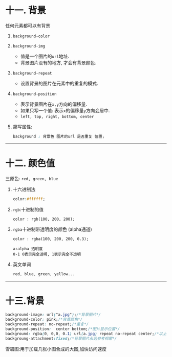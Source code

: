 # 十一. 背景

任何元素都可以有背景

1. `background-color` 

2. `background-img`

   - 值是一个图片的`url`地址.
   - 背景图片没有的地方, 才会有背景颜色.

3. `background-repeat`

   - 设置背景的图片在元素中的重复的模式.

4. `background-position`

   - 表示背景图片在`x,y`方向的偏移量.
   - 如果只写一个值: 表示`x`的偏移量`y`方向会居中.
   - `left, top, right, bottom, center`

5. 简写属性:

   ```css
   background : 背景色 图片的url 是否重复 位置;
   ```



---

# 十二. 颜色值

三原色:  `red, green, blue`

1. 十六进制法

    ```css
    color:#ffffff;
    ```
2. `rgb`:十进制的值

   ```
   color : rgb(100, 200, 200);
   ```
3. `rgba`十进制带透明度的颜色 (alpha通道)

   ```
   color : rgba(100, 200, 200, 0.3);
   
   a:alpha 透明度
   0-1 0表示完全透明, 1表示完全不透明
   ```

4. 英文单词

   ```css
   red, blue, green, yellow...
   ```

---

# 十三.背景

```css
background-image: url("a.jpg");/*背景图片*/
background-color: pink;/*背景颜色*/
background-repeat: no-repeat;/*重复*/
background-position:  center bottom;/*图片显示位置*/
background: rgba(0, 0,0, 0.1) url(a.jpg) repeat no-repeat center;/*以上值可以简写*/
backgroung-attachment:fixed;/*背景图片永远参考视窗*/
```

雪碧图:用于加载几张小图合成的大图,加快访问速度